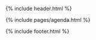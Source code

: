 ---
---

<html lang="en">
<head>
  <title></title>
  <meta charset="utf-8">
  <meta name="viewport" content="width=device-width, initial-scale=1">
  <link rel="shortcut icon" href="/assets/img/favicons/favicon.ico">  
  <link rel="stylesheet" href="/assets/css/main.css" />
</head>
<body>
    
{% include header.html %}
 
{% include pages/agenda.html %}

{% include footer.html %}

<script src="/assets/js/jquery-2.1.1.min.js"></script>
<script src="/assets/js/functions.js" type="text/javascript"></script>
</body>
</html>
